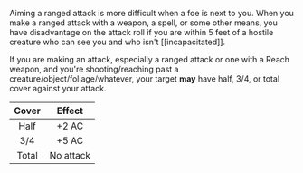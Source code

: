 Aiming a ranged attack is more difficult when a foe is next to you. When you make a ranged attack with a weapon, a spell, or some other means, you have disadvantage on the attack roll if you are within 5 feet of a hostile creature who can see you and who isn't [[incapacitated]].

If you are making an attack, especially a ranged attack or one with a Reach weapon, and you're shooting/reaching past a creature/object/foliage/whatever, your target **may** have half, 3/4, or total cover against your attack.

| Cover | Effect |
|:---:|:---:|
| Half | +2 AC |
| 3/4 | +5 AC |
| Total | No attack |